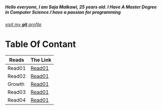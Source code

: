 
##### Hello everyone, I am Saja Malkawi, 25 years old. I Have A Master Degree in Computer Science.I have a passion for programming
[*visit my **git** profile*](https://github.com/saja123321)

# Table Of Contant



|       Reads    |   The Link                                                           |
|----------------|----------------------------------------------------------------------|
|       Read01   |[Read01](https://saja123321.github.io/reading-notes/Read01)           |
|       Read02   |[Read01](https://saja123321.github.io/reading-notes/read02)           |
|       Growth   |[Read01](https://saja123321.github.io/reading-notes/growthMindset)    |
|       Read03   |[Read01](https://saja123321.github.io/reading-notes/Read03)           |
|       Read04   |[Read01](https://saja123321.github.io/reading-notes/Read04)           |


